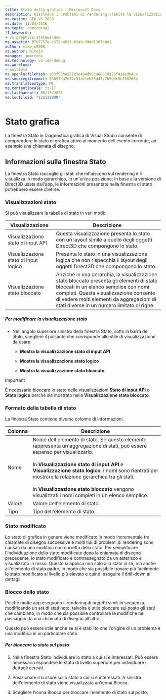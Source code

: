 ```yaml
---
title: Stato della grafica | Microsoft Docs
description: Risolvere i problemi di rendering tramite la visualizzazione dello stato della grafica per ogni chiamata di disegno. Le parti dello stato modificate rispetto alla chiamata precedente sono evidenziate.
ms.custom: SEO-VS-2020
ms.date: 11/04/2016
ms.topic: conceptual
f1_keywords:
- vs.graphics.statewindow
ms.assetid: 97e7757e-c372-4626-8149-99a81367a0e1
author: mikejo5000
ms.author: mikejo
manager: jmartens
ms.technology: vs-ide-debug
ms.workload:
- multiple
ms.openlocfilehash: a33f50be257c3e484d99ca6851d125f414edb424
ms.sourcegitcommit: 68897da7d74c31ae1ebf5d47c7b5ddc9b108265b
ms.translationtype: MT
ms.contentlocale: it-IT
ms.lasthandoff: 08/13/2021
ms.locfileid: "122138900"
---
```

# <a name="graphics-state"></a>Stato grafica
La finestra Stato in Diagnostica grafica di Visual Studio consente di comprendere lo stato di grafica attivo al momento dell'evento corrente, ad esempio una chiamata di disegno.

## <a name="understanding-the-state-window"></a>Informazioni sulla finestra Stato
 La finestra Stato raccoglie gli stati che influiscono sul rendering e li visualizza in modo gerarchico, in un'unica posizione. In base alla versione di Direct3D usata dall'app, le informazioni presentate nella finestra di stato potrebbero essere diverse.

### <a name="state-views"></a>Visualizzazioni stato
 Si può visualizzare la tabella di stato in vari modi:

|Visualizzazione|Descrizione|
|----------|-----------------|
|Visualizzazione stato di input API|Questa visualizzazione presenta lo stato con un layout simile a quello degli oggetti Direct3D che compongono lo stato.|
|Visualizzazione stato di input logico|Presenta lo stato in una visualizzazione logica che non rispecchia il layout degli oggetti Direct3D che compongono lo stato.|
|Visualizzazione stato bloccato|Anziché in una gerarchia, la visualizzazione stato bloccato presenta gli elementi di stato bloccati in un elenco semplice con nomi completi. Questa visualizzazione consente di vedere molti elementi da aggregazioni di stati diverse in un numero limitato di righe.|

##### <a name="to-change-the-state-view"></a>Per modificare la visualizzazione stato

- Nell'angolo superiore sinistro della finestra Stato, sotto la barra del titolo, scegliere il pulsante che corrisponde allo stile di visualizzazione da usare.

  - **Mostra la visualizzazione stato di input API**

  - **Mostra la visualizzazione stato logico**

  - **Mostra la visualizzazione stato bloccato**

> [!IMPORTANT]
> È necessario bloccare lo stato nelle visualizzazioni **Stato di input API** o **Stato logico** perché sia mostrato nella **Visualizzazione stato bloccato**.

### <a name="state-table-format"></a>Formato della tabella di stato
 La finestra Stato contiene diverse colonne di informazioni.

|Colonna|Descrizione|
|------------|-----------------|
|Nome|Nome dell'elemento di stato. Se questo elemento rappresenta un'aggregazione di stati, può essere espanso per visualizzarlo.<br /><br /> In **Visualizzazione stato di input API** e **Visualizzazione stato logico**, i nomi sono rientrati per mostrare la relazione gerarchica tra gli stati.<br /><br /> In **Visualizzazione stato bloccato** vengono visualizzati i nomi completi in un elenco semplice.|
|Valore|Valore dell'elemento di stato.|
|Tipo|Tipo dell'elemento di stato.|

### <a name="changed-state"></a>Stato modificato
 Lo stato di grafica in genere viene modificato in modo incrementale tra chiamate di disegno successive e molti tipi di problemi di rendering sono causati da una modifica non corretta dello stato. Per semplificare l'individuazione dello stato modificato dopo la chiamata di disegno precedente, lo stato modificato è contrassegnato da un asterisco e visualizzato in rosso. Questo si applica non solo allo stato in sé, ma anche all'elemento di stato padre, in modo che sia possibile trovare più facilmente lo stato modificato al livello più elevato e quindi eseguire il drill-down ai dettagli.

### <a name="pinning-state"></a>Blocco dello stato
 Poiché molte app eseguono il rendering di oggetti simili in sequenza, modificando un set di stati noto, talvolta è utile bloccare sul posto gli stati che cambiano, in modo che sia possibile controllare le modifiche nel passaggio da una chiamata di disegno all'altra.

 Questo può essere utile anche se si è stabilito che l'origine di un problema è una modifica in un particolare stato.

##### <a name="to-pin-state-in-place"></a>Per bloccare lo stato sul posto

1. Nella finestra Stato individuare lo stato a cui si è interessati. Può essere necessario espandere lo stato di livello superiore per individuare i dettagli cercati.

2. Posizionare il cursore sullo stato a cui si è interessati. A sinistra dell'elemento di stato viene visualizzata un'icona Blocca.

3. Scegliere l'icona Blocca per bloccare l'elemento di stato sul posto.
